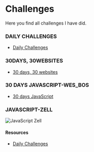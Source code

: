 # Challenges
Here you find all challenges I have did.

### DAILY CHALLENGES 
- [Daily Challenges]()

### 30DAYS, 30WEBSITES
- [30 days, 30 websites]()

### 30 DAYS JAVASCRIPT-WES_BOS
- [30 days JavaScript]()

### JAVASCRIPT-ZELL
![JavaScript Zell]()

#### Resources
- [Daily Challenges]()
